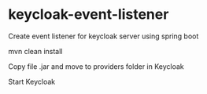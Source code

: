 # keycloak-event-listener
Create event listener for keycloak server using spring boot 
<br>

mvn clean install 
<br>

Copy file .jar and move to providers folder in Keycloak 
<br>

Start Keycloak
